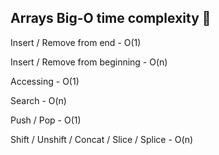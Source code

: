 ## Arrays Big-O time complexity 🚀

Insert / Remove from end - O(1)

Insert / Remove from beginning - O(n)

Accessing - O(1)

Search - O(n)

Push / Pop - O(1)

Shift / Unshift / Concat / Slice / Splice - O(n)
